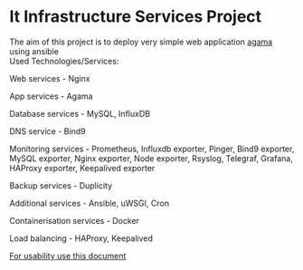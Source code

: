 # It Infrastructure Services Project
The aim of this project is to deploy very simple web application [agama](https://github.com/hudolejev/agama) using ansible<br />
Used Technologies/Services:

Web services - Nginx

App services - Agama

Database services - MySQL, InfluxDB

DNS service - Bind9

Monitoring services - Prometheus, Influxdb exporter, Pinger, Bind9 exporter, MySQL exporter, Nginx exporter, Node exporter, Rsyslog, Telegraf, Grafana, HAProxy exporter, Keepalived exporter

Backup services - Duplicity

Additional services - Ansible, uWSGI, Cron

Containerisation services - Docker

Load balancing - HAProxy, Keepalived

[For usability use this document](https://github.com/ketajebisashvili/it-infrastructure-services/blob/032a4a8caa4d675eafb4c6bbfe9a8e8d56a64336/backup_restore.md)
